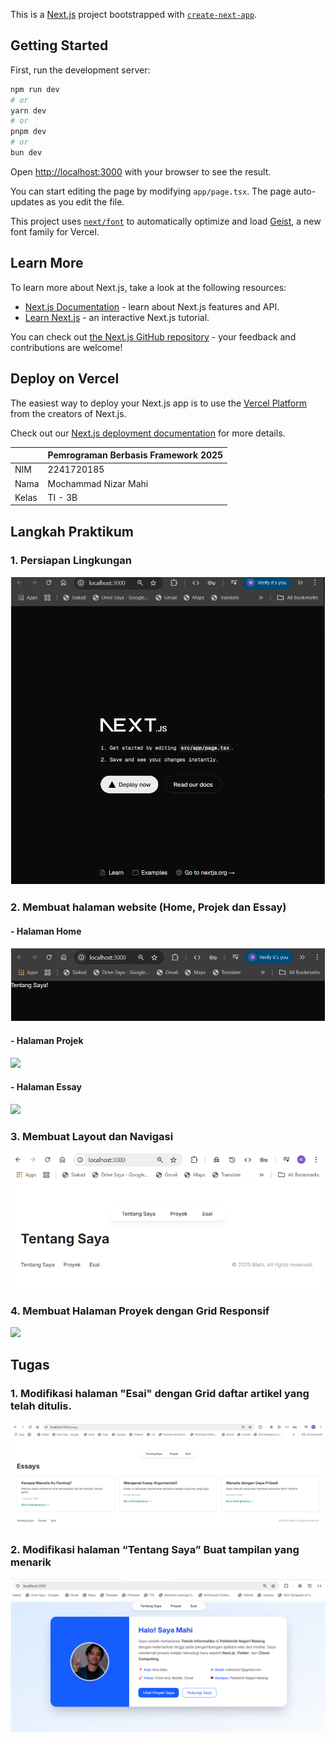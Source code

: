This is a [Next.js](https://nextjs.org) project bootstrapped with [`create-next-app`](https://nextjs.org/docs/app/api-reference/cli/create-next-app).

## Getting Started

First, run the development server:

```bash
npm run dev
# or
yarn dev
# or
pnpm dev
# or
bun dev
```

Open [http://localhost:3000](http://localhost:3000) with your browser to see the result.

You can start editing the page by modifying `app/page.tsx`. The page auto-updates as you edit the file.

This project uses [`next/font`](https://nextjs.org/docs/app/building-your-application/optimizing/fonts) to automatically optimize and load [Geist](https://vercel.com/font), a new font family for Vercel.

## Learn More

To learn more about Next.js, take a look at the following resources:

- [Next.js Documentation](https://nextjs.org/docs) - learn about Next.js features and API.
- [Learn Next.js](https://nextjs.org/learn) - an interactive Next.js tutorial.

You can check out [the Next.js GitHub repository](https://github.com/vercel/next.js) - your feedback and contributions are welcome!

## Deploy on Vercel

The easiest way to deploy your Next.js app is to use the [Vercel Platform](https://vercel.com/new?utm_medium=default-template&filter=next.js&utm_source=create-next-app&utm_campaign=create-next-app-readme) from the creators of Next.js.

Check out our [Next.js deployment documentation](https://nextjs.org/docs/app/building-your-application/deploying) for more details.

|  | Pemrograman Berbasis Framework 2025 |
|--|--|
| NIM |  2241720185|
| Nama |  Mochammad Nizar Mahi |
| Kelas | TI - 3B |

## Langkah Praktikum 
### 1. Persiapan Lingkungan 
![](assets/Langkah1.png)
### 2. Membuat halaman website (Home, Projek dan Essay)
#### - Halaman Home
![](assets/Home.png)
#### - Halaman Projek
![](assets/Projek.png)
#### - Halaman Essay
![](assets/Essay.png)
### 3. Membuat Layout dan Navigasi
![](assets/Langkah3.png)
### 4. Membuat Halaman Proyek dengan Grid Responsif
![](assets/Langkah4.png)

## Tugas 
### 1. Modifikasi halaman "Esai" dengan Grid daftar artikel yang telah ditulis.
![](assets/Tugas1.png)
### 2. Modifikasi halaman “Tentang Saya” Buat tampilan yang menarik 
![](assets/Tugas2.png)
